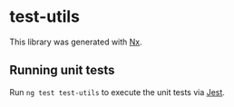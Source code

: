 # test-utils

This library was generated with [Nx](https://nx.dev).

## Running unit tests

Run `ng test test-utils` to execute the unit tests via [Jest](https://jestjs.io).
